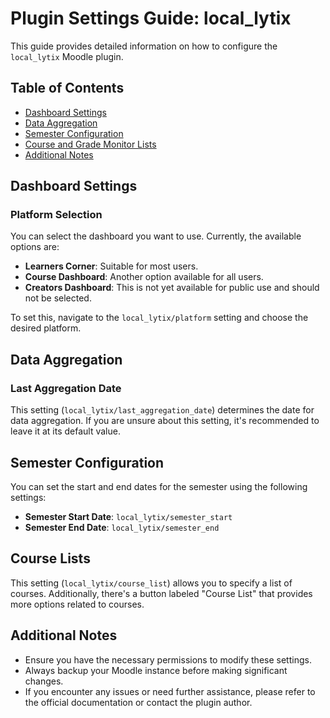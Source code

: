 # Plugin Settings Guide: local_lytix

This guide provides detailed information on how to configure the `local_lytix` Moodle plugin.

## Table of Contents

- [Dashboard Settings](#dashboard-settings)
- [Data Aggregation](#data-aggregation)
- [Semester Configuration](#semester-configuration)
- [Course and Grade Monitor Lists](#course-and-grade-monitor-lists)
- [Additional Notes](#additional-notes)

## Dashboard Settings

### Platform Selection

You can select the dashboard you want to use. Currently, the available options are:

- **Learners Corner**: Suitable for most users.
- **Course Dashboard**: Another option available for all users.
- **Creators Dashboard**: This is not yet available for public use and should not be selected.

To set this, navigate to the `local_lytix/platform` setting and choose the desired platform.

## Data Aggregation

### Last Aggregation Date

This setting (`local_lytix/last_aggregation_date`) determines the date for data aggregation. If you are unsure about this setting, it's recommended to leave it at its default value.

## Semester Configuration

You can set the start and end dates for the semester using the following settings:

- **Semester Start Date**: `local_lytix/semester_start`
- **Semester End Date**: `local_lytix/semester_end`

## Course Lists

This setting (`local_lytix/course_list`) allows you to specify a list of courses. Additionally, there's a button labeled "Course List" that provides more options related to courses.

## Additional Notes

- Ensure you have the necessary permissions to modify these settings.
- Always backup your Moodle instance before making significant changes.
- If you encounter any issues or need further assistance, please refer to the official documentation or contact the plugin author.

